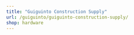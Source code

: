 ```yaml
---
title: "Guiguinto Construction Supply"
url: /guiguinto/guiguinto-construction-supply/
shop: hardware
---
```

